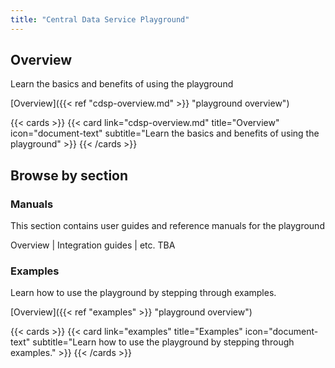 ```yaml
---
title: "Central Data Service Playground"
---
```

## Overview
Learn the basics and benefits of using the playground

[Overview]({{< ref "cdsp-overview.md" >}} "playground overview")

{{< cards >}} {{< card link="cdsp-overview.md" title="Overview" icon="document-text" subtitle="Learn the basics and benefits of using the playground" >}} {{< /cards >}}


## Browse by section

### Manuals
This section contains user guides and reference manuals for the playground

Overview \| Integration guides \| etc. TBA

### Examples
Learn how to use the playground by stepping through examples.

[Overview]({{< ref "examples" >}} "playground overview")

{{< cards >}} {{< card link="examples" title="Examples" icon="document-text" subtitle="Learn how to use the playground by stepping through examples." >}} {{< /cards >}}
